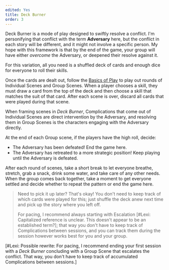```yaml
---
edited: Yes
title: Deck Burner
order: 3
---
```

Deck Burner is a mode of play designed to swiftly resolve a conflict. I'm personifying that conflict with the term **Adversary** here, but the conflict in each story will be different, and it might not involve a specific person. My hope with this framework is that by the end of the game, your group will have either *overcome* the Adversary, or deepened their resolve against it.

For this variation, all you need is a shuffled deck of cards and enough dice for everyone to roll their skills.

Once the cards are dealt out, follow the [Basics of Play](/basics/) to play out rounds of Individual Scenes and Group Scenes. When a player chooses a skill, they must draw a card from the top of the deck and then choose a skill that matches the suit of that card. After each scene is over, discard all cards that were played during that scene.

When framing scenes in *Deck Burner*, Complications that come out of Individual Scenes are direct intervention by the Adversary, and resolving them in Group Scenes is the characters engaging with the Adversary directly.

At the end of each Group scene, if the players have the high roll, decide:
- The Adversary has been defeated! End the game here.
- The Adversary has retreated to a more strategic position! Keep playing until the Adversary is defeated.

After each round of scenes, take a short break to let everyone breathe, stretch, grab a snack, drink some water, and take care of any other needs. When the group comes back together, take a moment to get everyone settled and decide whether to repeat the pattern or end the game here.

> Need to pick it up later? That's okay! You don't need to keep track of which cards were played for this; just shuffle the deck anew next time and pick up the story where you left off.
>
> For pacing, I recommend always starting with Escalation [#Lexi: Capitalized reference is unclear. This doesn't appear to be an established term?]; that way you don't have to keep track of Complications between sessions, and you can track them during the session however works best for you and your group.

[#Lexi: Possible rewrite: For pacing, I recommend ending your first session with a *Deck Burner* concluding with a Group Scene that escalates the conflict. That way, you don't have to keep track of accumulated Complications between sessions.]
